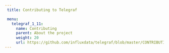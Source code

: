 ```yaml
---
 title: Contributing to Telegraf

 menu:
   telegraf_1_11:
     name: Contributing
     parent: About the project
     weight: 20
     url: https://github.com/influxdata/telegraf/blob/master/CONTRIBUTING.md
---
```


